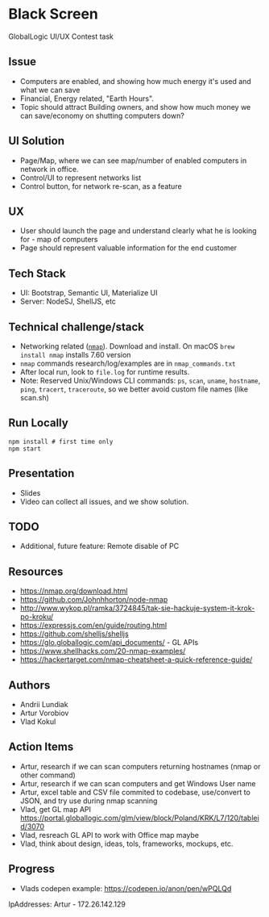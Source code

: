 Black Screen
===

GlobalLogic UI/UX Contest task


## Issue
- Computers are enabled, and showing how much energy it's used and what we can save
- Financial, Energy related, "Earth Hours". 
- Topic should attract Building owners, and show how much money we can save/economy on shutting computers down? 


## UI Solution
- Page/Map, where we can see map/number of enabled computers in network in office.
- Control/UI to represent networks list
- Control button, for network re-scan, as a feature


## UX
- User should launch the page and understand clearly what he is looking for - map of computers
- Page should represent valuable information for the end customer


## Tech Stack
- UI: Bootstrap, Semantic UI, Materialize UI
- Server: NodeSJ, ShellJS, etc


## Technical challenge/stack
- Networking related ([`nmap`](https://nmap.org/download.html)). Download and install. On macOS `brew install nmap` installs 7.60 version
- `nmap` commands research/log/examples are in `nmap_commands.txt`
- After local run, look to `file.log` for runtime results.
- Note: Reserved Unix/Windows CLI commands: `ps`, `scan`, `uname`, `hostname`, `ping`, `tracert`, `traceroute`, so we better avoid custom file names (like scan.sh)

## Run Locally

```
npm install # first time only
npm start
```


## Presentation
- Slides
- Video can collect all issues, and we show solution.


## TODO
- Additional, future feature: Remote disable of PC


## Resources
- https://nmap.org/download.html
- https://github.com/Johnhhorton/node-nmap
- http://www.wykop.pl/ramka/3724845/tak-sie-hackuje-system-it-krok-po-kroku/
- https://expressjs.com/en/guide/routing.html
- https://github.com/shelljs/shelljs
- https://glo.globallogic.com/api_documents/ - GL APIs
- https://www.shellhacks.com/20-nmap-examples/
- https://hackertarget.com/nmap-cheatsheet-a-quick-reference-guide/


## Authors
- Andrii Lundiak
- Artur Vorobiov
- Vlad Kokul


## Action Items
- Artur, research if we can scan computers returning hostnames (nmap or other command)
- Artur, research if we can scan computers and get Windows User name
- Artur, excel table and CSV file commited to codebase, use/convert to JSON, and try use during nmap scanning
- Vlad, get GL map API https://portal.globallogic.com/glm/view/block/Poland/KRK/L7/120/tableid/3070
- Vlad, resreach GL API to work with Office map maybe
- Vlad, think about design, ideas, tols, frameworks, mockups, etc.

## Progress
- Vlads codepen example: https://codepen.io/anon/pen/wPQLQd

IpAddresses:
Artur - 172.26.142.129
